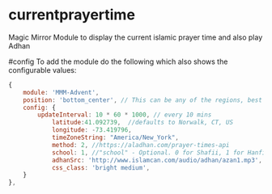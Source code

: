 # currentprayertime
Magic Mirror Module to display the current islamic prayer time and also play Adhan

#config 
To add the module do the following which also shows the configurable values:

````javascript
{
    module: 'MMM-Advent',
    position: 'bottom_center', // This can be any of the regions, best results in center regions
    config: {
        updateInterval: 10 * 60 * 1000, // every 10 mins
		    latitude:41.092739,  //defaults to Norwalk, CT, US
		    longitude: -73.419796,
		    timeZoneString: "America/New_York",
		    method: 2, //https://aladhan.com/prayer-times-api
		    school: 1, //"school" - Optional. 0 for Shafii, 1 for Hanfi. If you leave this empty, it defaults to Shafii.
		    adhanSrc: 'http://www.islamcan.com/audio/adhan/azan1.mp3',
		    css_class: 'bright medium',
    }
},
````
